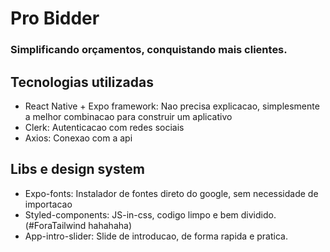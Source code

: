 # Pro Bidder
### Simplificando orçamentos, conquistando mais clientes.

## Tecnologias utilizadas

- React Native + Expo framework: Nao precisa explicacao, simplesmente a melhor combinacao para construir um aplicativo
- Clerk: Autenticacao com redes sociais
- Axios: Conexao com a api

## Libs e design system

- Expo-fonts: Instalador de fontes direto do google, sem necessidade de importacao
- Styled-components: JS-in-css, codigo limpo e bem dividido. (#ForaTailwind hahahaha)
- App-intro-slider: Slide de introducao, de forma rapida e pratica.
